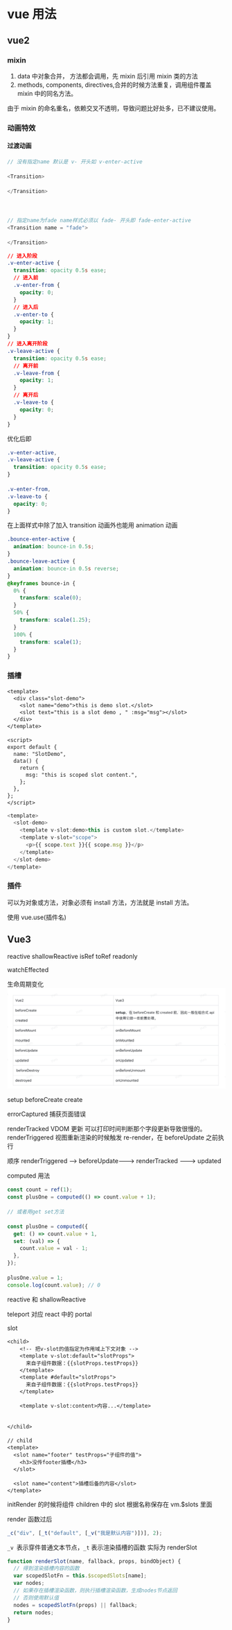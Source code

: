 # vue 用法

## vue2

### mixin

1. data 中对象合并， 方法都会调用，先 mixin 后引用 mixin 类的方法
2. methods, components, directives,合并的时候方法重复，调用组件覆盖 mixin 中的同名方法。

由于 mixin 的命名重名，依赖交叉不透明，导致问题比好处多，已不建议使用。

### 动画特效

#### 过渡动画

```js
// 没有指定name 默认是 v- 开头如 v-enter-active

<Transition>

</Transition>



// 指定name为fade name样式必须以 fade- 开头即 fade-enter-active
<Transition name = "fade">

</Transition>


```

```css
// 进入阶段
.v-enter-active {
  transition: opacity 0.5s ease;
  // 进入前
  .v-enter-from {
    opacity: 0;
  }
  // 进入后
  .v-enter-to {
    opacity: 1;
  }
}
// 进入离开阶段
.v-leave-active {
  transition: opacity 0.5s ease;
  // 离开前
  .v-leave-from {
    opacity: 1;
  }
  // 离开后
  .v-leave-to {
    opacity: 0;
  }
}
```

优化后即

```css
.v-enter-active,
.v-leave-active {
  transition: opacity 0.5s ease;
}

.v-enter-from,
.v-leave-to {
  opacity: 0;
}
```

在上面样式中除了加入 transition 动画外也能用 animation 动画

```css
.bounce-enter-active {
  animation: bounce-in 0.5s;
}
.bounce-leave-active {
  animation: bounce-in 0.5s reverse;
}
@keyframes bounce-in {
  0% {
    transform: scale(0);
  }
  50% {
    transform: scale(1.25);
  }
  100% {
    transform: scale(1);
  }
}
```

### 插槽

```vue
<template>
  <div class="slot-demo">
    <slot name="demo">this is demo slot.</slot>
    <slot text="this is a slot demo , " :msg="msg"></slot>
  </div>
</template>

<script>
export default {
  name: "SlotDemo",
  data() {
    return {
      msg: "this is scoped slot content.",
    };
  },
};
</script>
```

```js
<template>
  <slot-demo>
    <template v-slot:demo>this is custom slot.</template>
    <template v-slot="scope">
      <p>{{ scope.text }}{{ scope.msg }}</p>
    </template>
  </slot-demo>
</template>

```

### 插件

可以为对象或方法，对象必须有 install 方法，方法就是 install 方法。

使用 vue.use(插件名)

## Vue3

reactive shallowReactive isRef toRef readonly

watchEffected

生命周期变化
![alt text](image.png)

setup beforeCreate create

errorCaptured 捕获页面错误

renderTracked VDOM 更新 可以打印时间判断那个字段更新导致很慢的。
renderTriggered 视图重新渲染的时候触发 re-render，在 beforeUpdate 之前执行

顺序
renderTriggered --> beforeUpdate---> renderTracked ---> updated

computed 用法

```js
const count = ref(1);
const plusOne = computed(() => count.value + 1);

// 或者用get set方法

const plusOne = computed({
  get: () => count.value + 1,
  set: (val) => {
    count.value = val - 1;
  },
});

plusOne.value = 1;
console.log(count.value); // 0
```

reactive 和 shallowReactive

teleport 对应 react 中的 portal

slot

```vue
<child> 
    <!-- 把v-slot的值指定为作⽤域上下⽂对象 -->
    <template v-slot:default="slotProps">
      来⾃⼦组件数据：{{slotProps.testProps}}
    </template>
    <template #default="slotProps">
      来⾃⼦组件数据：{{slotProps.testProps}}
    </template>

    <template v-slot:content>内容...</template>


</child>

// child
<template>
  <slot name="footer" testProps="子组件的值">
    <h3>没传footer插槽</h3>
  </slot>

  <slot name="content">插槽后备的内容</slot>
</template>
```

initRender 的时候将组件 children 中的 slot 根据名称保存在 vm.$slots 里面

render 函数过后

```js
_c("div", [_t("default", [_v("我是默认内容")])], 2);
```

`_v `表示穿件普通文本节点，`_t` 表示渲染插槽的函数 实际为 renderSlot

```js
function renderSlot(name, fallback, props, bindObject) {
  // 得到渲染插槽内容的函数
  var scopedSlotFn = this.$scopedSlots[name];
  var nodes;
  // 如果存在插槽渲染函数，则执行插槽渲染函数，生成nodes节点返回
  // 否则使用默认值
  nodes = scopedSlotFn(props) || fallback;
  return nodes;
}
```
